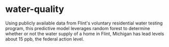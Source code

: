 # water-quality
Using publicly available data from Flint's voluntary residential water testing program, this predictive model leverages random forest to determine whether or not the water supply of a home in Flint, Michigan has lead levels about 15 ppb, the federal action level.
